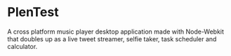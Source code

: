 # PlenTest
A cross platform music player desktop application made with Node-Webkit that doubles up as a live tweet streamer, selfie taker, task scheduler and calculator.
